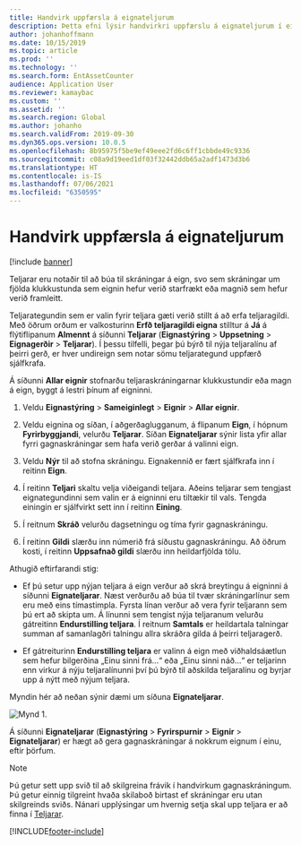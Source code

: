```yaml
---
title: Handvirk uppfærsla á eignateljurum
description: Þetta efni lýsir handvirkri uppfærslu á eignateljurum í eignastýringu.
author: johanhoffmann
ms.date: 10/15/2019
ms.topic: article
ms.prod: ''
ms.technology: ''
ms.search.form: EntAssetCounter
audience: Application User
ms.reviewer: kamaybac
ms.custom: ''
ms.assetid: ''
ms.search.region: Global
ms.author: johanho
ms.search.validFrom: 2019-09-30
ms.dyn365.ops.version: 10.0.5
ms.openlocfilehash: 8b95975f5be9ef49eee2fd6c6ff1cbbde49c9336
ms.sourcegitcommit: c08a9d19eed1df03f32442ddb65a2adf1473d3b6
ms.translationtype: HT
ms.contentlocale: is-IS
ms.lasthandoff: 07/06/2021
ms.locfileid: "6350595"
---
```

# <a name="manual-update-of-asset-counters"></a>Handvirk uppfærsla á eignateljurum

[!include [banner](../../includes/banner.md)]



Teljarar eru notaðir til að búa til skráningar á eign, svo sem skráningar um fjölda klukkustunda sem eignin hefur verið starfrækt eða magnið sem hefur verið framleitt.

Teljarategundin sem er valin fyrir teljara gæti verið stillt á að erfa teljaragildi. Með öðrum orðum er valkosturinn **Erfð teljaragildi eigna** stilltur á **Já** á flýtiflipanum **Almennt** á síðunni **Teljarar** (**Eignastýring** > **Uppsetning** > **Eignagerðir** > **Teljarar**). Í þessu tilfelli, þegar þú býrð til nýja teljaralínu af þeirri gerð, er hver undireign sem notar sömu teljarategund uppfærð sjálfkrafa.

Á síðunni **Allar eignir** stofnarðu teljaraskráningarnar klukkustundir eða magn á eign, byggt á lestri þínum af eigninni.

1. Veldu **Eignastýring** > **Sameiginlegt** > **Eignir** > **Allar eignir**.

2. Veldu eignina og síðan, í aðgerðaglugganum, á flipanum **Eign**, í hópnum **Fyrirbyggjandi**, velurðu **Teljarar**. Síðan **Eignateljarar** sýnir lista yfir allar fyrri gagnaskráningar sem hafa verið gerðar á valinni eign.

3. Veldu **Nýr** til að stofna skráningu. Eignakennið er fært sjálfkrafa inn í reitinn **Eign**.

4. Í reitinn **Teljari** skaltu velja viðeigandi teljara. Aðeins teljarar sem tengjast eignategundinni sem valin er á eigninni eru tiltækir til vals. Tengda einingin er sjálfvirkt sett inn í reitinn **Eining**.

5. Í reitnum **Skráð** velurðu dagsetningu og tíma fyrir gagnaskráningu.

6. Í reitinn **Gildi** slærðu inn númerið frá síðustu gagnaskráningu. Að öðrum kosti, í reitinn **Uppsafnað gildi** slærðu inn heildarfjölda tölu.

Athugið eftirfarandi stig:

- Ef þú setur upp nýjan teljara á eign verður að skrá breytingu á eigninni á síðunni **Eignateljarar**. Næst verðurðu að búa til tvær skráningarlínur sem eru með eins tímastimpla. Fyrsta línan verður að vera fyrir teljarann sem þú ert að skipta um. Á línunni sem tengist nýja teljaranum velurðu gátreitinn **Endurstilling teljara**. Í reitnum **Samtals** er heildartala talningar summan af samanlagðri talningu allra skráðra gilda á þeirri teljaragerð.

- Ef gátreiturinn **Endurstilling teljara** er valinn á eign með viðhaldsáætlun sem hefur bilgerðina „Einu sinni frá...“ eða „Einu sinni náð...“ er teljarinn enn virkur á nýju teljaralínunni því þú býrð til aðskilda teljaralínu og byrjar upp á nýtt með nýjum teljara.

Myndin hér að neðan sýnir dæmi um síðuna **Eignateljarar**.

![Mynd 1.](media/11-work-orders.png)

Á síðunni **Eignateljarar** (**Eignastýring** > **Fyrirspurnir** > **Eignir** > **Eignateljarar**) er hægt að gera gagnaskráningar á nokkrum eignum í einu, eftir þörfum.

>[!NOTE]
>Þú getur sett upp svið til að skilgreina frávik í handvirkum gagnaskráningum. Þú getur einnig tilgreint hvaða skilaboð birtast ef skráningar eru utan skilgreinds sviðs. Nánari upplýsingar um hvernig setja skal upp teljara er að finna í [Teljarar](../setup-for-objects/counters.md).



[!INCLUDE[footer-include](../../../includes/footer-banner.md)]